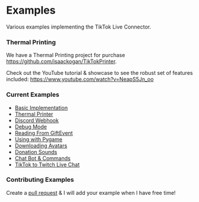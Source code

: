 Examples
======
Various examples implementing the TikTok Live Connector.

### Thermal Printing

We have a Thermal Printing project for purchase https://github.com/isaackogan/TikTokPrinter.

Check out the YouTube tutorial & showcase to see the robust set of features included: https://www.youtube.com/watch?v=NeapS5Jn_oo

### Current Examples

- [Basic Implementation](basic.py)
- [Thermal Printer](https://github.com/isaackogan/TikTokPrinter)
- [Discord Webhook](discord.py)
- [Debug Mode](debug.py)
- [Reading From GiftEvent](gifts.py)
- [Using with Pygame](pygame.py)
- [Downloading Avatars](avatars.py)
- [Donation Sounds](DonationSounds)
- [Chat Bot & Commands](commands.py)
- [TikTok to Twitch Live Chat](twitch.py)

### Contributing Examples

Create a [pull request](https://github.com/isaackogan/TikTok-Live-Connector/pulls) & I will add your example when I have free time!

